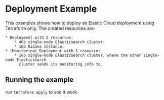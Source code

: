 # Deployment Example

This examples shows how to deploy an Elastic Cloud deployment using Terraform only.
The created resources are:
    
    * Deployment with 2 resources:
        * 4Gb single-node Elasticsearch cluster.
        * 1Gb Kibana Instance.
    * (Monitoring) Deployment with 1 resource:
        * 1Gb single-node Elasticsearch cluster, where the other single-node Elasticsearch
          cluster sends its monitoring info to.

## Running the example

run `terraform apply` to see it work.
